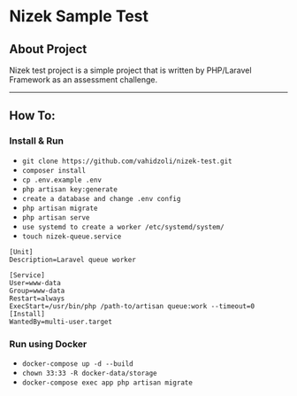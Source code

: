 # Nizek Sample Test

## About Project

Nizek test project is a simple project that is written by PHP/Laravel Framework as an assessment challenge. 
<hr/>

## How To:

### Install & Run

- `git clone https://github.com/vahidzoli/nizek-test.git`
- `composer install`
- `cp .env.example .env`
- `php artisan key:generate`
- `create a database and change .env config`
- `php artisan migrate`
- `php artisan serve`
- `use systemd to create a worker /etc/systemd/system/`
- `touch nizek-queue.service`

```
[Unit]                          
Description=Laravel queue worker   

[Service]
User=www-data                   
Group=www-data
Restart=always
ExecStart=/usr/bin/php /path-to/artisan queue:work --timeout=0
[Install]     
WantedBy=multi-user.target

```

### Run using Docker

- `docker-compose up -d --build`
- `chown 33:33 -R docker-data/storage`
- `docker-compose exec app php artisan migrate`
